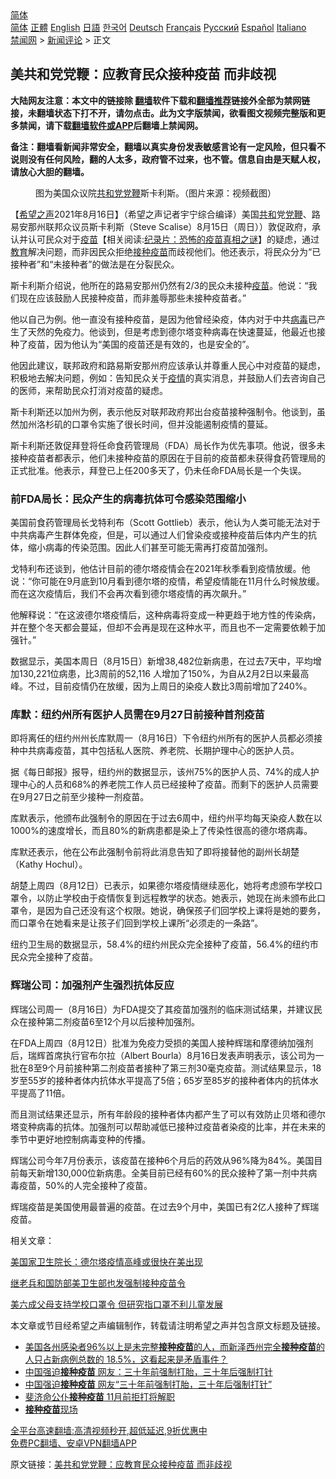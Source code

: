  <!-- 面包屑导航 --> <div class="breadcrumb"><!-- GTranslate: https://gtranslate.io/ -->  <div class="switcher notranslate">  <div class="selected">  <a href="#" onclick="return false;"> 简体</a>  </div>  <div class="option">  <a href="https://www.bannedbook.org" onclick="doGTranslate('zh-CN|zh-CN');jQuery('div.switcher div.selected a').html(jQuery(this).html());return false;" title="简体中文" class="nturl selected"> 简体</a>  <a href="https://www.bannedbook.org/zh-tw/" onclick="doGTranslate('zh-CN|zh-TW');jQuery('div.switcher div.selected a').html(jQuery(this).html());return false;" title="繁體中文" class="nturl"> 正體</a>  <a href="https://www.bannedbook.org/en/" onclick="doGTranslate('zh-CN|en');jQuery('div.switcher div.selected a').html(jQuery(this).html());return false;" title="English" class="nturl"> English</a>  <a href="https://www.bannedbook.org/ja/" onclick="doGTranslate('zh-CN|ja');jQuery('div.switcher div.selected a').html(jQuery(this).html());return false;" title="日本語" class="nturl"> 日語</a>  <a href="https://www.bannedbook.org/ko/" onclick="doGTranslate('zh-CN|ko');jQuery('div.switcher div.selected a').html(jQuery(this).html());return false;" title="한국어" class="nturl"> 한국어</a>  <a href="https://www.bannedbook.org/de/" onclick="doGTranslate('zh-CN|de');jQuery('div.switcher div.selected a').html(jQuery(this).html());return false;" title="Deutsch" class="nturl"> Deutsch</a>  <a href="https://www.bannedbook.org/fr/" onclick="doGTranslate('zh-CN|fr');jQuery('div.switcher div.selected a').html(jQuery(this).html());return false;" title="Français" class="nturl"> Français</a>  <a href="https://www.bannedbook.org/ru/" onclick="doGTranslate('zh-CN|ru');jQuery('div.switcher div.selected a').html(jQuery(this).html());return false;" title="Русский" class="nturl"> Русский</a>  <a href="https://www.bannedbook.org/es/" onclick="doGTranslate('zh-CN|es');jQuery('div.switcher div.selected a').html(jQuery(this).html());return false;" title="Español" class="nturl"> Español</a>  <a href="https://www.bannedbook.org/it/" onclick="doGTranslate('zh-CN|it');jQuery('div.switcher div.selected a').html(jQuery(this).html());return false;" title="Italiano" class="nturl"> Italiano</a>  </div>  </div>      <div class='breadcrumb-sub'><!-- Breadcrumb NavXT 6.3.0 --> <a href="https://www.bannedbook.org/" class="home">禁闻网</a> &gt; <a href="https://www.bannedbook.org/bnews/comments/" class="category">新闻评论</a> &gt; 正文</div></div><h2>美共和党党鞭：应教育民众接种疫苗 而非歧视</h2> <p class="notice"><b>大陆网友注意：本文中的链接除 <a href="https://github.com/bannedbook/fanqiang" >翻墙</a>软件下载和<a href="https://github.com/killgcd/justmysocks/blob/master/README.md">翻墙推荐</a>链接外全部为禁网链接，未翻墙状态下打不开，请勿点击。此为文字版禁闻，欲看图文视频完整版和更多禁闻，请下载<a href="https://github.com/bannedbook/fanqiang">翻墙软件或APP</a>后翻墙上禁闻网。</p><p>备注：翻墙看新闻非常安全，翻墙以真实身份发表敏感言论有一定风险，但只看不说则没有任何风险，翻的人太多，政府管不过来，也不管。信息自由是天赋人权，请放心大胆的翻墙。</b></p>  <div class="entry"> <figure> <p><figcaption>图为美国众议院<a href="https://www.bannedbook.org/bnews/tag/%e5%85%b1%e5%92%8c%e5%85%9a%e5%85%9a%e9%9e%ad/" class="st_tag internal_tag" rel="tag" title="标签 共和党党鞭 下的日志">共和党党鞭</a>斯卡利斯。（图片来源：视频截图）</figcaption></figure> <p>【<span class='wp_keywordlink_affiliate'><a href="https://www.soundofhope.org" title="希望之声" target="_blank">希望之声</a></span>2021年8月16日】（希望之声记者宇宁综合编译）美国<a href="https://www.bannedbook.org/bnews/tag/%E5%85%B1%E5%92%8C/" class="st_tag internal_tag" rel="tag" title="标签 共和 下的日志">共和</a>党<a href="https://www.bannedbook.org/bnews/tag/%e5%85%9a%e9%9e%ad/" class="st_tag internal_tag" rel="tag" title="标签 党鞭 下的日志">党鞭</a>、路易安那州联邦众议员斯卡利斯（Steve Scalise）8月15日（周日））敦促政府，承认并认可民众对于<span class='wp_keywordlink'><a href="https://www.bannedbook.org/bnews/tculture/20160630/551027.html" title="疫苗" target="_blank">疫苗</a></span>【相关阅读:<a href='https://www.bannedbook.org/bnews/topimagenews/20180408/925060.html' target='_blank'>纪录片：恐怖的疫苗真相之谜</a>】的疑虑，通过<a href="https://www.bannedbook.org/bnews/tag/%e6%95%99%e8%82%b2/" class="st_tag internal_tag" rel="tag" title="标签 教育 下的日志">教育</a>解决问题，而非因民众拒绝<a href="https://www.bannedbook.org/bnews/tag/%E6%8E%A5%E7%A7%8D%E7%96%AB%E8%8B%97/" class="st_tag internal_tag" rel="tag" title="标签 接种疫苗 下的日志">接种疫苗</a>而歧视他们。他还表示，将民众分为“已接种者”和“未接种者”的做法是在分裂民众。</p> <p>斯卡利斯介绍说，他所在的路易安那州仍然有2/3的民众未接种<a href="https://www.bannedbook.org/bnews/tag/%e7%96%ab%e8%8b%97/" class="st_tag internal_tag" rel="tag" title="标签 疫苗 下的日志">疫苗</a>。他说：“我们现在应该鼓励人民接种疫苗，而非羞辱那些未接种疫苗者。”</p> <p>他以自己为例。他一直没有接种疫苗，是因为他曾经染疫，体内对于中共<a href="https://www.bannedbook.org/bnews/tag/%e7%97%85%e6%af%92/" class="st_tag internal_tag" rel="tag" title="标签 病毒 下的日志">病毒</a>已产生了天然的免疫力。他谈到，但是考虑到德尔塔变种病毒在快速蔓延，他最近也接种了疫苗，因为他认为“美国的疫苗还是有效的，也是安全的”。 </p> <p>他因此建议，联邦政府和路易斯安那州府应该承认并尊重人民心中对疫苗的疑虑，积极地去解决问题，例如：告知民众关于<a href="https://www.bannedbook.org/bnews/tag/%E7%96%AB%E6%83%85/" class="st_tag internal_tag" rel="tag" title="标签 疫情 下的日志">疫情</a>的真实消息，并鼓励人们去咨询自己的医师，来帮助民众打消对疫苗的疑虑。</p> <p>斯卡利斯还以加州为例，表示他反对联邦政府邦出台疫苗接种强制令。他谈到，虽然加州洛杉矶的口罩令实施了很长时间，但并没能遏制疫情的蔓延。</p> <p>斯卡利斯还敦促拜登将任命食药管理局（FDA）局长作为优先事项。他说，很多未接种疫苗者都表示，他们未接种疫苗的原因在于目前的疫苗都未获得食药管理局的正式批准。他表示，拜登已上任200多天了，仍未任命FDA局长是一个失误。 </p> <h3>前FDA局长：民众产生的病毒抗体可令感染范围缩小</h3> <p>美国前食药管理局长戈特利布（Scott Gottlieb）表示，他认为人类可能无法对于中共病毒产生群体免疫，但是，可以通过人们曾染疫或接种疫苗后体内产生的抗体，缩小病毒的传染范围。因此人们甚至可能无需再打疫苗加强剂。</p>  <p>戈特利布还谈到，他估计目前的德尔塔疫情会在2021年秋季看到疫情放缓。他说：“你可能在9月底到10月看到德尔塔的疫情，希望疫情能在11月什么时候放缓。而在这次疫情后，我们不会再次看到德尔塔疫情的再次飙升。”</p> <p>他解释说：“在这波德尔塔疫情后，这种病毒将变成一种更趋于地方性的传染病，并在整个冬天都会蔓延，但却不会再是现在这种水平，而且也不一定需要依赖于加强针。”</p> <p>数据显示，美国本周日（8月15日）新增38,482位新病患，在过去7天中，平均增加130,221位病患，比3周前的52,116 人增加了150%，为自从2月2日以来最高峰。不过，目前疫情仍在放缓，因为上周日的染疫人数比3周前增加了240%。</p> <h3>库默：纽约州所有医护人员需在9月27日前接种首剂疫苗</h3> <p>即将离任的纽约州州长库默周一（8月16日）下令纽约州所有的医护人员都必须接种中共病毒疫苗，其中包括私人医院、养老院、长期护理中心的医护人员。</p> <p>据《每日邮报》报导，纽约州的数据显示，该州75%的医护人员、74%的成人护理中心的人员和68%的养老院工作人员已经接种了疫苗。而剩下的医护人员需要在9月27日之前至少接种一剂疫苗。</p> <p>库默表示，他颁布此强制令的原因在于过去6周中，纽约州平均每天染疫人数在以1000%的速度增长，而且80%的新病患都是染上了传染性很高的德尔塔病毒。</p> <p>库默还表示，他在公布此强制令前将此消息告知了即将接替他的副州长胡楚（Kathy Hochul）。</p>  <p>胡楚上周四（8月12日）已表示，如果德尔塔疫情继续恶化，她将考虑颁布学校口罩令，以防止学校由于疫情恢复到远程教学的状态。她表示，她现在尚未颁布此口罩令，是因为自己还没有这个权限。她说，确保孩子们回学校上课将是她的要务，而口罩令在她看来是让孩子们回到学校上课所“必须走的一条路”。</p> <p>纽约卫生局的数据显示，58.4%的纽约州民众完全接种了疫苗，56.4%的纽约市民众完全接种了疫苗。</p> <h3>辉瑞公司：加强剂产生强烈抗体反应</h3> <p>辉瑞公司周一（8月16日）为FDA提交了其疫苗加强剂的临床测试结果，并建议民众在接种第二剂疫苗6至12个月以后接种加强剂。</p> <p>在FDA上周四（8月12日）批准为免疫力受损的美国人接种辉瑞和摩德纳加强剂后，瑞辉首席执行官布尔拉（Albert Bourla）8月16日发表声明表示，该公司为一批在8至9个月前接种第二剂疫苗者接种了第三剂30毫克疫苗。测试结果显示，18岁至55岁的接种者体内抗体水平提高了5倍；65岁至85岁的接种者体内的抗体水平提高了11倍。</p> <p>而且测试结果还显示，所有年龄段的接种者体内都产生了可以有效防止贝塔和德尔塔变种病毒的抗体。加强剂可以帮助减低已接种过疫苗者染疫的比率，并在未来的季节中更好地控制病毒变种的传播。</p> <p>辉瑞公司今年7月份表示，该疫苗在接种6个月后的药效从96%降为84%。美国目前每天新增130,000位新病患。全美目前已经有60%的民众接种了第一剂中共病毒疫苗，50%的人完全接种了疫苗。</p> <p>辉瑞疫苗是美国使用最普遍的疫苗。在过去9个月中，美国已有2亿人接种了辉瑞疫苗。</p>  <p>相关文章：</p> <p><a data-ved="2ahUKEwjGxMyqgrfyAhX1yzgGHd8iCQcQFnoECAIQAQ" href="https://www.soundofhope.org/post/535694?lang=b5" ping="/url?sa=t&amp;source=web&amp;rct=j&amp;url=https://www.soundofhope.org/post/535694%3Flang%3Db5&amp;ved=2ahUKEwjGxMyqgrfyAhX1yzgGHd8iCQcQFnoECAIQAQ">美国家卫生院长：德尔塔疫情高峰或很快在美出现</a></p> <p><a data-ved="2ahUKEwjK8oebiLfyAhW3zzgGHe45CcwQFnoECAMQAQ" href="https://www.soundofhope.org/post/534929" ping="/url?sa=t&amp;source=web&amp;rct=j&amp;url=https://www.soundofhope.org/post/534929&amp;ved=2ahUKEwjK8oebiLfyAhW3zzgGHe45CcwQFnoECAMQAQ">继老兵和国防部美卫生部也发强制接种疫苗令</a></p> <p><a href="https://editor.soundofhope.org/node/534992" hreflang="zh-hans">美六成父母支持学校口罩令 但研究指口罩不利儿童发展</a></p> <p>本文章或节目经希望之声编辑制作，转载请注明希望之声并包含原文标题及链接。 </p> <ul class='op-related-articles' title='相关阅读'> <li><a href='https://www.bannedbook.org/bnews/bannedvideo/20210817/1607697.html' target='_blank'>美国各州感染者96%以上是未完整<b>接种疫苗</b>的人，而新泽西州完全<b>接种疫苗</b>的人只占新病例总数的 18.5%，这看起来是矛盾事件？</a></li> <li><a href='https://www.bannedbook.org/bnews/comments/20210817/1607520.html' target='_blank'>中国强迫<b>接种疫苗</b> 网友：三十年前强制打胎，三十年后强制打针</a></li> <li><a href='https://www.bannedbook.org/bnews/comments/20210817/1607463.html' target='_blank'>中国强迫<b>接种疫苗</b> 网友“三十年前强制打胎，三十年后强制打针”</a></li> <li><a href='https://www.bannedbook.org/bnews/baitai/20210816/1607121.html' target='_blank'>斐济命公仆<b>接种疫苗</b> 11月前拒打将解职</a></li> <li><a href='https://www.bannedbook.org/bnews/bannedvideo/20210815/1606664.html' target='_blank'><b>接种疫苗</b>现场</a></li> </ul> <p class="texttj"> <a href="https://github.com/bannedbook/fanqiang/wiki/V2ray%E6%9C%BA%E5%9C%BA" target="_blank">全平台高速翻墙:高清视频秒开,超低延迟,9折优惠中</a><br/> <a href="https://github.com/bannedbook/fanqiang/wiki/%E7%A6%81%E9%97%BB%E7%BD%91%E5%AE%89%E5%8D%93%E7%BF%BB%E5%A2%99%E6%96%B0%E9%97%BBAPP" target="_blank">免费PC翻墙、安卓VPN翻墙APP</a></p><p>原文链接：<a class="src_link"  href="https://www.soundofhope.org/post/535991" target="_blank">美共和党党鞭：应教育民众接种疫苗 而非歧视</a></p> <a name='sharetosocial'></a>  <div style="margin-bottom:5px;padding-bottom:5px;clear:both"> <div id="archive-pix-1" class="banner-ads"> <!-- AuctionX Display platform tag START --> <div id="26318x728x90x621x_ADSLOT2" clicktrack="%%CLICK_URL_ESC%%"></div> <!-- AuctionX Display platform tag END --> </div> <div id="archive-pix-2" class="banner-ads"> <!-- AuctionX Display platform tag START --> <div id="26315x300x250x621x_ADSLOT2" clicktrack="%%CLICK_URL_ESC%%"></div> <!-- AuctionX Display platform tag END --> </div> </div>  <div id="archive-pix-1" class="banner-ads"> <!-- AuctionX Display platform tag START --> <div id="26318x728x90x621x_ADSLOT3" clicktrack="%%CLICK_URL_ESC%%"></div> <!-- AuctionX Display platform tag END --> </div> </div><!--END ENTRY--> 
